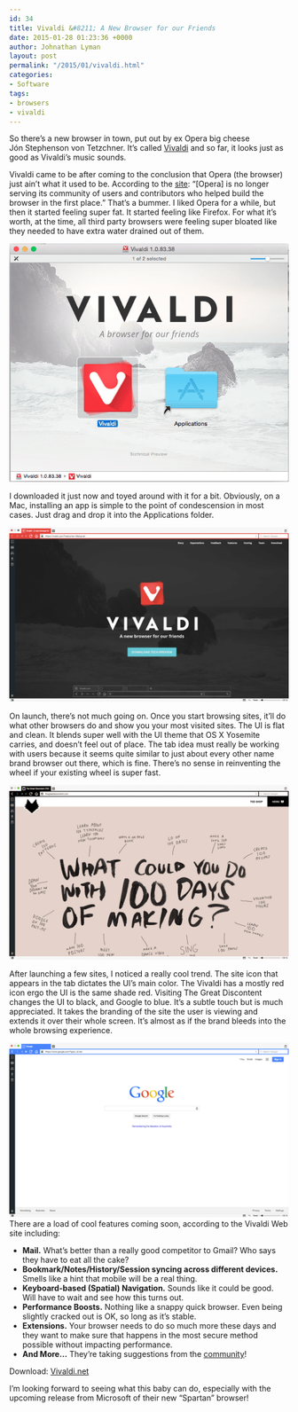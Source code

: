 ```yaml
---
id: 34
title: Vivaldi &#8211; A New Browser for our Friends
date: 2015-01-28 01:23:36 +0000
author: Johnathan Lyman
layout: post
permalink: "/2015/01/vivaldi.html"
categories:
- Software
tags:
- browsers
- vivaldi
---
```

So there’s a new browser in town, put out by ex Opera big cheese Jón Stephenson von Tetzchner. It’s called [Vivaldi][1] and so far, it looks just as good as Vivaldi’s music sounds.

Vivaldi came to be after coming to the conclusion that Opera (the browser) just ain’t what it used to be. According to the [site][2]: “\[Opera\] is no longer serving its community of users and contributors who helped build the browser in the first place.” That’s a bummer. I liked Opera for a while, but then it started feeling super fat. It started feeling like Firefox. For what it’s worth, at the time, all third party browsers were feeling super bloated like they needed to have extra water drained out of them.

![](/assets/images/2015/01/Screenshot2015-01-2718.00.17.png?w=525&ssl=1)

I downloaded it just now and toyed around with it for a bit. Obviously, on a Mac, installing an app is simple to the point of condescension in most cases. Just drag and drop it into the Applications folder.

![](/assets/images/2015/01/Screenshot2015-01-2718.01.58.png?w=525&ssl=1)

On launch, there’s not much going on. Once you start browsing sites, it’ll do what other browsers do and show you your most visited sites. The UI is flat and clean. It blends super well with the UI theme that OS X Yosemite carries, and doesn’t feel out of place. The tab idea must really be working with users because it seems quite similar to just about every other name brand browser out there, which is fine. There’s no sense in reinventing the wheel if your existing wheel is super fast.

![](/assets/images/2015/01/1_Screenshot2015-01-2718.02.20.png?resize=525%2C328&ssl=1)

After launching a few sites, I noticed a really cool trend. The site icon that appears in the tab dictates the UI’s main color. The Vivaldi has a mostly red icon ergo the UI is the same shade red. Visiting The Great Discontent changes the UI to black, and Google to blue. It’s a subtle touch but is much appreciated. It takes the branding of the site the user is viewing and extends it over their whole screen. It’s almost as if the brand bleeds into the whole browsing experience.

![](/assets/images/2015/01/2_1_Screenshot2015-01-2718.02.38.png?resize=525%2C328&ssl=1)There are a load of cool features coming soon, according to the Vivaldi Web site including:

*   **Mail.** What’s better than a really good competitor to Gmail? Who says they have to eat all the cake?
*   **Bookmark/Notes/History/Session syncing across different devices.** Smells like a hint that mobile will be a real thing.
*   **Keyboard-based (Spatial) Navigation.** Sounds like it could be good. Will have to wait and see how this turns out.
*   **Performance Boosts.** Nothing like a snappy quick browser. Even being slightly cracked out is OK, so long as it’s stable.
*   **Extensions.** Your browser needs to do so much more these days and they want to make sure that happens in the most secure method possible without impacting performance.
*   **And More…** They’re taking suggestions from the [community][3]!

Download: [Vivaldi.net][4]

I’m looking forward to seeing what this baby can do, especially with the upcoming release from Microsoft of their new “Spartan” browser!

[1]: https://vivaldi.net
[2]: https://vivaldi.net
[3]: https://vivaldi.net/forum
[4]: https://vivaldi.net